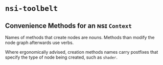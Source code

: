 # `nsi-toolbelt`

<!-- cargo-rdme start -->

## Convenience Methods for an ɴsɪ `Context`

Names of methods that create nodes are nouns. Methods than modify
the node graph afterwards use verbs.

Where ergonomically advised, creation methods names carry postfixes
that specify the type of node being created, such as `shader`.

<!-- cargo-rdme end -->
